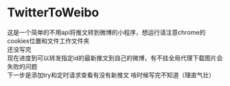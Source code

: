 # TwitterToWeibo

这是一个简单的不用api将推文转到微博的小程序，想运行请注意chrome的cookies位置和文件工作文件夹  
还没写完  
现在进度到可以转发指定id的最新推文到自己的微博，有不挂全局代理下载图片会失败的问题  
下一步是添加try和定时请求查看有没有新推文
啥时候写完不知道（理直气壮）  
